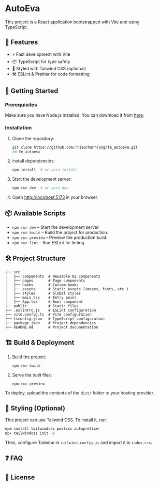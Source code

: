 # AutoEva

This project is a React application bootstrapped with [Vite](https://vitejs.dev/) and using TypeScript.

## 📌 Features
- ⚡ Fast development with Vite
- 📦 TypeScript for type safety
- 🎨 Styled with Tailwind CSS (optional)
- 🛠️ ESLint & Prettier for code formatting

## 🚀 Getting Started

### Prerequisites
Make sure you have Node.js installed. You can download it from [here](https://nodejs.org/).

### Installation

1. Clone the repository:
   ```sh
   git clone https://github.com/TrieuThanhTung/fe_autoeva.git
   cd fe_autoeva
   ```

2. Install dependencies:
   ```sh
   npm install  # or yarn install
   ```

3. Start the development server:
   ```sh
   npm run dev  # or yarn dev
   ```
   
4. Open [http://localhost:5173](http://localhost:5173) in your browser.

## 📦 Available Scripts

- `npm run dev` – Start the development server.
- `npm run build` – Build the project for production.
- `npm run preview` – Preview the production build.
- `npm run lint` – Run ESLint for linting.

## 🛠️ Project Structure
```
├── src
│   ├── components  # Reusable UI components
│   ├── pages       # Page components
│   ├── hooks       # Custom hooks
│   ├── assets      # Static assets (images, fonts, etc.)
│   ├── styles      # Global styles
│   ├── main.tsx    # Entry point
│   ├── App.tsx     # Root component
├── public          # Static files
├── .eslintrc.js    # ESLint configuration
├── vite.config.ts  # Vite configuration
├── tsconfig.json   # TypeScript configuration
├── package.json    # Project dependencies
├── README.md       # Project documentation
```

## 🏗️ Build & Deployment

1. Build the project:
   ```sh
   npm run build
   ```

2. Serve the built files:
   ```sh
   npm run preview
   ```

To deploy, upload the contents of the `dist/` folder to your hosting provider.

## 🎨 Styling (Optional)
This project can use Tailwind CSS. To install it, run:
```sh
npm install tailwindcss postcss autoprefixer
npx tailwindcss init -p
```
Then, configure Tailwind in `tailwind.config.js` and import it in `index.css`.

## ❓ FAQ

## 📜 License


